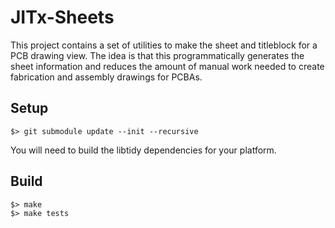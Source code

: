 # JITx-Sheets 

This project contains a set of utilities to make the sheet and titleblock for a 
PCB drawing view. The idea is that this programmatically generates the sheet information
and reduces the amount of manual work needed to create fabrication and assembly
drawings for PCBAs. 

## Setup 

```
$> git submodule update --init --recursive
```

You will need to build the libtidy dependencies for your platform.

## Build 

```
$> make
$> make tests
```